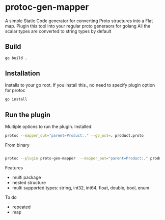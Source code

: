# protoc-gen-mapper

A simple Static Code generator for converting Proto structures into a Flat map. Plugin this tool into your regular proto generaors for golang
All the scalar types are converted to string types by default

## Build

```bash
go build .
```

## Installation

Installs to your go root. If you install this., no need to specify plugin option for protoc

```bash
go install
```

## Run the plugin

Multiple options to run the plugin.
Installed

```bash
protoc --mapper_out="parent=Product:." --go_out=. product.proto
```

From binary

```bash

protoc --plugin proto-gen-mapper  --mapper_out="parent=Product:." product.proto
```

Features
- multi package
- nested structure
- multi supported types: string, int32, int64, float, double, bool, enum

To do
- repeated
- map